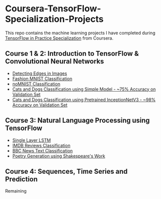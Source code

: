 # Coursera-TensorFlow-Specialization-Projects
 This repo contains the machine learning projects I have completed during [TensorFlow in Practice Specialization](https://www.coursera.org/specializations/tensorflow-in-practice) from Coursera.
 
 ## Course 1 & 2: Introduction to TensorFlow & Convolutional Neural Networks
- [Detecting Edges in Images](https://github.com/hasnainnaeem/Coursera-TensorFlow-Specialization-Projects/blob/master/Course%201%2C%202/0.%20Detecting%20Edges.ipynb)
- [Fashion MNIST Classification](https://github.com/hasnainnaeem/Coursera-TensorFlow-Specialization-Projects/blob/master/Course%201%2C%202/1.%20Fashion%20MNIST%20Classification.ipynb)
- [noMNIST Classification](https://github.com/hasnainnaeem/Coursera-TensorFlow-Specialization-Projects/blob/master/Course%201%2C%202/2.%20noMNIST%20Classification%20using%20Tensorflow.ipynb)
- [Cats and Dogs Classification using Simple Model - ~75% Accuracy on Validation Set](https://github.com/hasnainnaeem/Coursera-TensorFlow-Specialization-Projects/blob/master/Course%201%2C%202/3.%20Dogs%20vs%20Cats%20-%2075%25%20Accuracy%20on%20Validation%20Set.ipynb)
- [Cats and Dogs Classification using Pretrained InceptionNetV3 - ~98% Accuracy on Validation Set](https://github.com/hasnainnaeem/Coursera-TensorFlow-Specialization-Projects/blob/master/Course%201%2C%202/4.%20Dogs%20vs%20Cats%20-%2098%25%20Accuracy%20on%20Validation%20Set.ipynb)

 ## Course 3: Natural Language Processing using TensorFlow
 - [Single Layer LSTM](https://github.com/hasnainnaeem/Coursera-TensorFlow-Specialization-Projects/blob/master/Course%203/0.%20Single%20Layer%20LSTM.ipynb)
 - [IMDB Reviews Classification](https://github.com/hasnainnaeem/Coursera-TensorFlow-Specialization-Projects/blob/master/Course%203/1.%20IMDB%20Reviews%20Classification.ipynb)
 - [BBC News Text Classification](https://github.com/hasnainnaeem/Coursera-TensorFlow-Specialization-Projects/blob/master/Course%203/2.%20BBC%20News%20Text%20Classification.ipynb)
 - [Poetry Generation using Shakespeare's Work](https://github.com/hasnainnaeem/Coursera-TensorFlow-Specialization-Projects/blob/master/Course%203/3.%20Poetry%20Generation%20using%20Shakespeare's%20Work.ipynb)
 
 ## Course 4: Sequences, Time Series and Prediction
 Remaining
